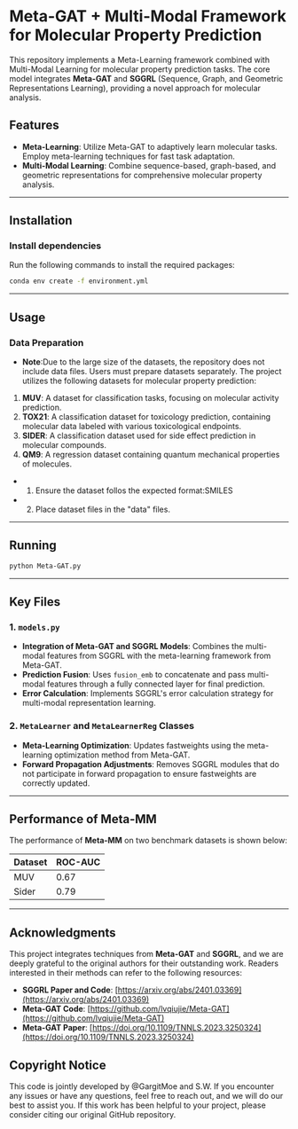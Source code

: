 # Meta-GAT + Multi-Modal Framework for Molecular Property Prediction

This repository implements a Meta-Learning framework combined with Multi-Modal Learning for molecular property prediction tasks. The core model integrates **Meta-GAT** and **SGGRL** (Sequence, Graph, and Geometric Representations Learning), providing a novel approach for molecular analysis.

## Features

- **Meta-Learning**: Utilize Meta-GAT to adaptively learn molecular tasks. Employ meta-learning techniques for fast task adaptation.
- **Multi-Modal Learning**: Combine sequence-based, graph-based, and geometric representations for comprehensive molecular property analysis.

---

## Installation

### Install dependencies

Run the following commands to install the required packages:

```bash
conda env create -f environment.yml
```
---

## Usage

### Data Preparation

- **Note**:Due to the large size of the datasets, the repository does not include data files. Users must prepare datasets separately.
The project utilizes the following datasets for molecular property prediction:

1. **MUV**: A dataset for classification tasks, focusing on molecular activity prediction.
2. **TOX21**: A classification dataset for toxicology prediction, containing molecular data labeled with various toxicological endpoints.
3. **SIDER**: A classification dataset used for side effect prediction in molecular compounds.
4. **QM9**: A regression dataset containing quantum mechanical properties of molecules.


- 1. Ensure the dataset follos the expected format:SMILES
- 2. Place dataset files in the "data" files.

---

## Running

```bash
python Meta-GAT.py
```

---

## Key Files

### 1. `models.py`

- **Integration of Meta-GAT and SGGRL Models**: Combines the multi-modal features from SGGRL with the meta-learning framework from Meta-GAT.
- **Prediction Fusion**: Uses `fusion_emb` to concatenate and pass multi-modal features through a fully connected layer for final prediction.
- **Error Calculation**: Implements SGGRL's error calculation strategy for multi-modal representation learning.

### 2. `MetaLearner` and `MetaLearnerReg` Classes

- **Meta-Learning Optimization**: Updates fastweights using the meta-learning optimization method from Meta-GAT.
- **Forward Propagation Adjustments**: Removes SGGRL modules that do not participate in forward propagation to ensure fastweights are correctly updated.

---
## Performance of Meta-MM

The performance of **Meta-MM** on two benchmark datasets is shown below:

| Dataset | ROC-AUC |
| ------- | ------- |
| MUV     | 0.67    |
| Sider   | 0.79    |

---
## Acknowledgments

This project integrates techniques from **Meta-GAT** and **SGGRL**, and we are deeply grateful to the original authors for their outstanding work. Readers interested in their methods can refer to the following resources:

- **SGGRL Paper and Code**: [https://arxiv.org/abs/2401.03369](https://arxiv.org/abs/2401.03369)
- **Meta-GAT Code**: [https://github.com/lvqiujie/Meta-GAT](https://github.com/lvqiujie/Meta-GAT)
- **Meta-GAT Paper**: [https://doi.org/10.1109/TNNLS.2023.3250324](https://doi.org/10.1109/TNNLS.2023.3250324)


## Copyright Notice

This code is jointly developed by @GargitMoe and S.W. If you encounter any issues or have any questions, feel free to reach out, and we will do our best to assist you.
If this work has been helpful to your project, please consider citing our original GitHub repository.


